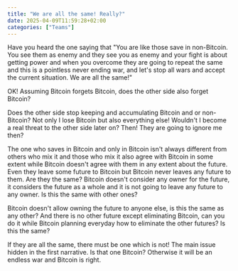 ```yaml
---
title: "We are all the same! Really?"
date: 2025-04-09T11:59:28+02:00
categories: ["Teams"]
---
```


Have you heard the one saying that "You are like those save in non-Bitcoin. You see them as enemy and they see you as enemy and your fight is about getting power and when you overcome they are going to repeat the same and this is a pointless never ending war, and let's stop all wars and accept the current situation. We are all the same!"

OK! Assuming Bitcoin forgets Bitcoin, does the other side also forget Bitcoin?

Does the other side stop keeping and accumulating Bitcoin and or non-Bitcoin? Not only I lose Bitcoin but also everything else! Wouldn't I become a real threat to the other side later on? Then! They are going to ignore me then?

The one who saves in Bitcoin and only in Bitcoin isn't always different from others who mix it and those who mix it also agree with Bitcoin in some extent while Bitcoin doesn't agree with them in any extent about the future.
Even they leave some future to Bitcoin but Bitcoin never leaves any future to them. Are they the same?
Bitcoin doesn't consider any owner for the future, it considers the future as a whole and it is not going to leave any future to any owner. Is this the same with other ones?

Bitcoin doesn't allow owning the future to anyone else, is this the same as any other?
And there is no other future except eliminating Bitcoin, can you do it while Bitcoin planning everyday how to eliminate the other futures?
Is this the same?

If they are all the same, there must be one which is not! The main issue hidden in the first narrative.
Is that one Bitcoin? Otherwise it will be an endless war and Bitcoin is right.
